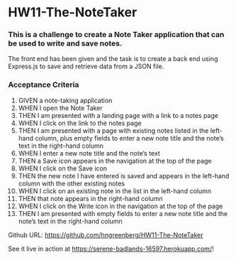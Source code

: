 # HW11-The-NoteTaker


### This is a challenge to create a Note Taker application that can be used to write and save notes.

The front end has been given and the task is to create a back end using Express.js to save and retrieve data from a JSON file. 

### Acceptance Criteria

1. GIVEN a note-taking application
2. WHEN I open the Note Taker
3. THEN I am presented with a landing page with a link to a notes page
4. WHEN I click on the link to the notes page
5. THEN I am presented with a page with existing notes listed in the left-hand column, plus empty fields to enter a new note title and the note’s text in    the right-hand column
6. WHEN I enter a new note title and the note’s text
7. THEN a Save icon appears in the navigation at the top of the page
8. WHEN I click on the Save icon
9. THEN the new note I have entered is saved and appears in the left-hand column with the other existing notes
10. WHEN I click on an existing note in the list in the left-hand column
11. THEN that note appears in the right-hand column
12. WHEN I click on the Write icon in the navigation at the top of the page
13. THEN I am presented with empty fields to enter a new note title and the note’s text in the right-hand column

Github URL: https://github.com/hngreenberg/HW11-The-NoteTaker

See it live in action at https://serene-badlands-16597.herokuapp.com/! 
